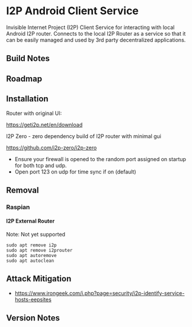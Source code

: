 # I2P Android Client Service
Invisible Internet Project (I2P) Client Service for interacting with local Android I2P router. 
Connects to the local I2P Router as a service so that it can be easily managed
and used by 3rd party decentralized applications.

## Build Notes

## Roadmap


## Installation
Router with original UI:

https://geti2p.net/en/download

I2P Zero - zero dependency build of I2P router with minimal gui

https://github.com/i2p-zero/i2p-zero

* Ensure your firewall is opened to the random port assigned on startup for both tcp and udp.
* Open port 123 on udp for time sync if on (default)

## Removal

### Raspian

#### I2P External Router
Note: Not yet supported
```
sudo apt remove i2p
sudo apt remove i2prouter
sudo apt autoremove
sudo apt autoclean
```

## Attack Mitigation

- https://www.irongeek.com/i.php?page=security/i2p-identify-service-hosts-eepsites

## Version Notes
